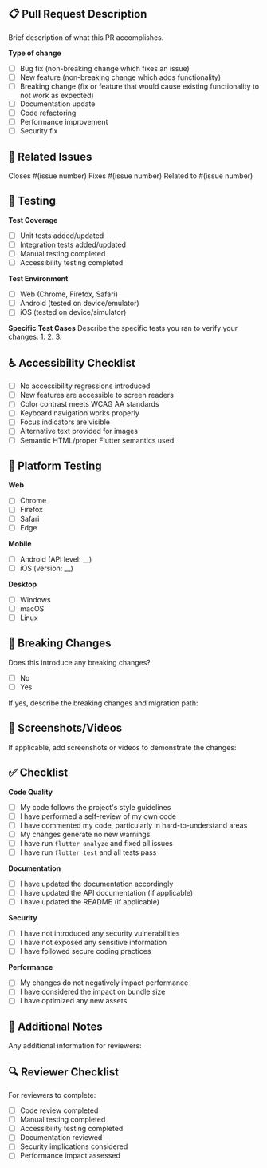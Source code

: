 ## 📋 Pull Request Description

Brief description of what this PR accomplishes.

**Type of change**
- [ ] Bug fix (non-breaking change which fixes an issue)
- [ ] New feature (non-breaking change which adds functionality)
- [ ] Breaking change (fix or feature that would cause existing functionality to not work as expected)
- [ ] Documentation update
- [ ] Code refactoring
- [ ] Performance improvement
- [ ] Security fix

## 🔗 Related Issues

Closes #(issue number)
Fixes #(issue number)
Related to #(issue number)

## 🧪 Testing

**Test Coverage**
- [ ] Unit tests added/updated
- [ ] Integration tests added/updated
- [ ] Manual testing completed
- [ ] Accessibility testing completed

**Test Environment**
- [ ] Web (Chrome, Firefox, Safari)
- [ ] Android (tested on device/emulator)
- [ ] iOS (tested on device/simulator)

**Specific Test Cases**
Describe the specific tests you ran to verify your changes:
1. 
2. 
3. 

## ♿ Accessibility Checklist

- [ ] No accessibility regressions introduced
- [ ] New features are accessible to screen readers
- [ ] Color contrast meets WCAG AA standards
- [ ] Keyboard navigation works properly
- [ ] Focus indicators are visible
- [ ] Alternative text provided for images
- [ ] Semantic HTML/proper Flutter semantics used

## 📱 Platform Testing

**Web**
- [ ] Chrome
- [ ] Firefox  
- [ ] Safari
- [ ] Edge

**Mobile**
- [ ] Android (API level: __)
- [ ] iOS (version: __)

**Desktop**
- [ ] Windows
- [ ] macOS
- [ ] Linux

## 🔄 Breaking Changes

Does this introduce any breaking changes?
- [ ] No
- [ ] Yes

If yes, describe the breaking changes and migration path:

## 📸 Screenshots/Videos

If applicable, add screenshots or videos to demonstrate the changes:

## ✅ Checklist

**Code Quality**
- [ ] My code follows the project's style guidelines
- [ ] I have performed a self-review of my own code
- [ ] I have commented my code, particularly in hard-to-understand areas
- [ ] My changes generate no new warnings
- [ ] I have run `flutter analyze` and fixed all issues
- [ ] I have run `flutter test` and all tests pass

**Documentation**
- [ ] I have updated the documentation accordingly
- [ ] I have updated the API documentation (if applicable)
- [ ] I have updated the README (if applicable)

**Security**
- [ ] I have not introduced any security vulnerabilities
- [ ] I have not exposed any sensitive information
- [ ] I have followed secure coding practices

**Performance**
- [ ] My changes do not negatively impact performance
- [ ] I have considered the impact on bundle size
- [ ] I have optimized any new assets

## 📝 Additional Notes

Any additional information for reviewers:

## 🔍 Reviewer Checklist

For reviewers to complete:
- [ ] Code review completed
- [ ] Manual testing completed
- [ ] Accessibility testing completed
- [ ] Documentation reviewed
- [ ] Security implications considered
- [ ] Performance impact assessed
